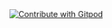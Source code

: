 <a href="https://gitpod.io/#https://github.com/yonderenthusiast/cancel-culture">
  <img
    src="https://img.shields.io/badge/Contribute%20with-Gitpod-908a85?logo=gitpod"
    alt="Contribute with Gitpod"
  />
</a>
